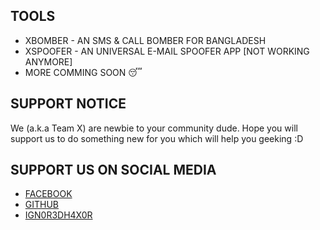 ## TOOLS
- XBOMBER - AN SMS & CALL BOMBER FOR BANGLADESH
- XSPOOFER - AN UNIVERSAL E-MAIL SPOOFER APP [NOT WORKING ANYMORE]
- MORE COMMING SOON 😴

## SUPPORT NOTICE
We (a.k.a Team X) are newbie to your community dude. Hope you will support us to do something new for you which will help you geeking :D

## SUPPORT US ON SOCIAL MEDIA
- [FACEBOOK](https://facebook.com/TeamX1337)
- [GITHUB](https://github.com/WeAreTeamX)
- [IGN0R3DH4X0R](https://linktr.ee/Xowmik)

